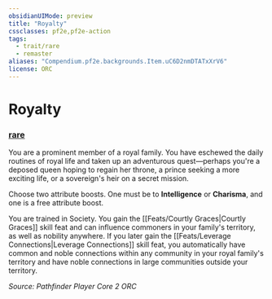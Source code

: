 ```yaml
---
obsidianUIMode: preview
title: "Royalty"
cssclasses: pf2e,pf2e-action
tags:
  - trait/rare
  - remaster
aliases: "Compendium.pf2e.backgrounds.Item.uC6D2nmDTATxXrV6"
license: ORC
---
```

# Royalty

### [rare](rare "Rare Rarity Trait")






You are a prominent member of a royal family. You have eschewed the daily routines of royal life and taken up an adventurous quest—perhaps you're a deposed queen hoping to regain her throne, a prince seeking a more exciting life, or a sovereign's heir on a secret mission.

Choose two attribute boosts. One must be to **Intelligence** or **Charisma**, and one is a free attribute boost.

You are trained in Society. You gain the [[Feats/Courtly Graces|Courtly Graces]] skill feat and can influence commoners in your family's territory, as well as nobility anywhere. If you later gain the [[Feats/Leverage Connections|Leverage Connections]] skill feat, you automatically have common and noble connections within any community in your royal family's territory and have noble connections in large communities outside your territory.

*Source: Pathfinder Player Core 2*
*ORC*